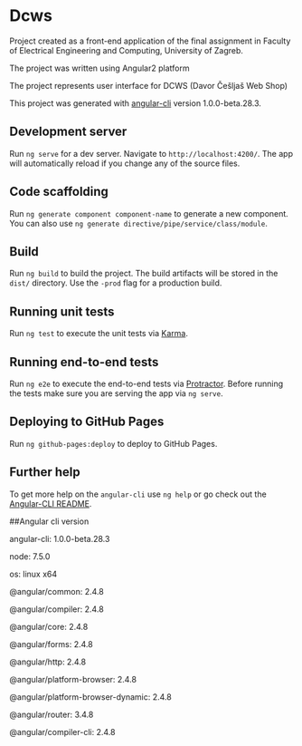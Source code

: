 # Dcws

Project created as a front-end application of the final assignment in Faculty of Electrical Engineering and Computing, University of Zagreb.

The project was written using Angular2 platform

The project represents user interface for DCWS (Davor Češljaš Web Shop)

This project was generated with [angular-cli](https://github.com/angular/angular-cli) version 1.0.0-beta.28.3.

## Development server
Run `ng serve` for a dev server. Navigate to `http://localhost:4200/`. The app will automatically reload if you change any of the source files.

## Code scaffolding

Run `ng generate component component-name` to generate a new component. You can also use `ng generate directive/pipe/service/class/module`.

## Build

Run `ng build` to build the project. The build artifacts will be stored in the `dist/` directory. Use the `-prod` flag for a production build.

## Running unit tests

Run `ng test` to execute the unit tests via [Karma](https://karma-runner.github.io).

## Running end-to-end tests

Run `ng e2e` to execute the end-to-end tests via [Protractor](http://www.protractortest.org/).
Before running the tests make sure you are serving the app via `ng serve`.

## Deploying to GitHub Pages

Run `ng github-pages:deploy` to deploy to GitHub Pages.

## Further help

To get more help on the `angular-cli` use `ng help` or go check out the [Angular-CLI README](https://github.com/angular/angular-cli/blob/master/README.md).

##Angular cli version

angular-cli: 1.0.0-beta.28.3

node: 7.5.0

os: linux x64

@angular/common: 2.4.8

@angular/compiler: 2.4.8

@angular/core: 2.4.8

@angular/forms: 2.4.8

@angular/http: 2.4.8

@angular/platform-browser: 2.4.8

@angular/platform-browser-dynamic: 2.4.8

@angular/router: 3.4.8

@angular/compiler-cli: 2.4.8
